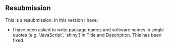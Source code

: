 ## Resubmission

This is a resubmission. In this version I have:
* I have been asked to write package names and software names in single quotes (e.g. 'JavaScript', 'shiny') in Title and Description. This has been fixed.
